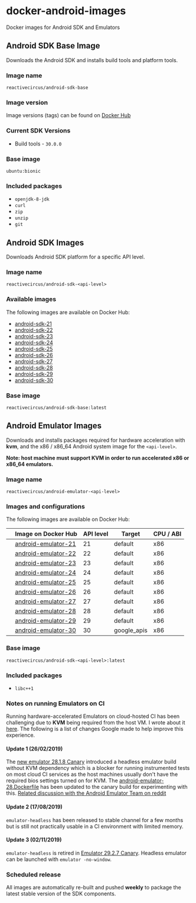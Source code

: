 # docker-android-images

Docker images for Android SDK and Emulators

## Android SDK Base Image

Downloads the Android SDK and installs build tools and platform tools.

### Image name

`reactivecircus/android-sdk-base`

### Image version

Image versions (tags) can be found on [Docker Hub](https://hub.docker.com/r/reactivecircus/android-sdk-base/tags/)

### Current SDK Versions

* Build tools - `30.0.0`

### Base image

`ubuntu:bionic`

### Included packages

* `openjdk-8-jdk`
* `curl`
* `zip`
* `unzip`
* `git`

## Android SDK Images

Downloads Android SDK platform for a specific API level.

### Image name

`reactivecircus/android-sdk-<api-level>`

### Available images

The following images are available on Docker Hub:

- [android-sdk-21](https://hub.docker.com/r/reactivecircus/android-sdk-21/tags/)
- [android-sdk-22](https://hub.docker.com/r/reactivecircus/android-sdk-22/tags/)
- [android-sdk-23](https://hub.docker.com/r/reactivecircus/android-sdk-23/tags/)
- [android-sdk-24](https://hub.docker.com/r/reactivecircus/android-sdk-24/tags/)
- [android-sdk-25](https://hub.docker.com/r/reactivecircus/android-sdk-25/tags/)
- [android-sdk-26](https://hub.docker.com/r/reactivecircus/android-sdk-26/tags/)
- [android-sdk-27](https://hub.docker.com/r/reactivecircus/android-sdk-27/tags/)
- [android-sdk-28](https://hub.docker.com/r/reactivecircus/android-sdk-28/tags/)
- [android-sdk-29](https://hub.docker.com/r/reactivecircus/android-sdk-29/tags/)
- [android-sdk-30](https://hub.docker.com/r/reactivecircus/android-sdk-30/tags/)

### Base image

`reactivecircus/android-sdk-base:latest`

## Android Emulator Images

Downloads and installs packages required for hardware acceleration with **kvm**, and the x86 / x86_64 Android system image for the `<api-level>`.

**Note: host machine must support KVM in order to run accelerated x86 or x86_64 emulators.**

### Image name

`reactivecircus/android-emulator-<api-level>`

### Images and configurations

The following images are available on Docker Hub:

|  | Image on Docker Hub | API level | Target | CPU / ABI |
|---|------------------------------------------------------------------------------------------|-----------|---------|-----------|
|  | [android-emulator-21](https://hub.docker.com/r/reactivecircus/android-emulator-21/tags/) | 21 | default | x86 |
|  | [android-emulator-22](https://hub.docker.com/r/reactivecircus/android-emulator-22/tags/) | 22 | default | x86 |
|  | [android-emulator-23](https://hub.docker.com/r/reactivecircus/android-emulator-23/tags/) | 23 | default | x86 |
|  | [android-emulator-24](https://hub.docker.com/r/reactivecircus/android-emulator-24/tags/) | 24 | default | x86 |
|  | [android-emulator-25](https://hub.docker.com/r/reactivecircus/android-emulator-25/tags/) | 25 | default | x86 |
|  | [android-emulator-26](https://hub.docker.com/r/reactivecircus/android-emulator-26/tags/) | 26 | default | x86 |
|  | [android-emulator-27](https://hub.docker.com/r/reactivecircus/android-emulator-27/tags/) | 27 | default | x86 |
|  | [android-emulator-28](https://hub.docker.com/r/reactivecircus/android-emulator-28/tags/) | 28 | default | x86 |
|  | [android-emulator-29](https://hub.docker.com/r/reactivecircus/android-emulator-29/tags/) | 29 | default | x86 |
|  | [android-emulator-30](https://hub.docker.com/r/reactivecircus/android-emulator-30/tags/) | 30 | google_apis | x86 |

### Base image

`reactivecircus/android-sdk-<api-level>:latest`

### Included packages

* `libc++1`

### Notes on running Emulators on CI

Running hardware-accelerated Emulators on cloud-hosted CI has been challenging due to **KVM** being required from the host VM. I wrote about it [here](https://dev.to/ychescale9/running-android-emulators-on-ci-from-bitrise-io-to-github-actions-3j76). The following is a list of changes Google made to help improve this experience.

#### Update 1 (26/02/2019)

The [new emulator 28.1.8 Canary](https://androidstudio.googleblog.com/2019/02/emulator-2818-canary.html) introduced a headless emulator build without KVM dependency which is a blocker for running instrumented tests on most cloud CI services as the host machines usually don't have the required bios settings turned on for KVM. The [android-emulator-28.Dockerfile](android-emulator-28.Dockerfile) has been updated to the canary build for experimenting with this. [Related discussion with the Android Emulator Team on reddit](https://www.reddit.com/r/androiddev/comments/atm3im/emulator_2818_canary/eh6uv01/?context=8&depth=9)

#### Update 2 (17/08/2019)

`emulator-headless` has been released to stable channel for a few months but is still not practically usable in a CI environment with limited memory.

#### Update 3 (02/11/2019)

`emulator-headless` is retired in [Emulator 29.2.7 Canary](https://androidstudio.googleblog.com/2019/11/emulator-2927-canary.html). Headless emulator can be launched with `emulator -no-window`.

### Scheduled release

All images are automatically re-built and pushed **weekly** to package the latest stable version of the SDK components.
